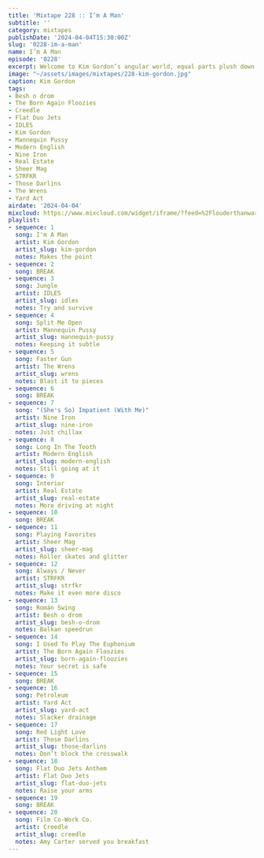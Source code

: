 ```yaml
---
title: 'Mixtape 228 :: I’m A Man'
subtitle: ''
category: mixtapes
publishDate: '2024-04-04T15:30:00Z'
slug: '0228-im-a-man'
name: I’m A Man
episode: '0228'
excerpt: Welcome to Kim Gordon’s angular world, equal parts plush down and sharp razor.
image: "~/assets/images/mixtapes/228-kim-gordon.jpg"
caption: Kim Gordon
tags:
- Besh o drom
- The Born Again Floozies
- Creedle
- Flat Duo Jets
- IDLES
- Kim Gordon
- Mannequin Pussy
- Modern English
- Nine Iron
- Real Estate
- Sheer Mag
- STRFKR
- Those Darlins
- The Wrens
- Yard Act
airdate: '2024-04-04'
mixcloud: https://www.mixcloud.com/widget/iframe/?feed=%2Flouderthanwar%2Fthe-mixtape-228-im-a-man-2024-04-04%2F&hide_artwork=1&hide_cover=1
playlist:
- sequence: 1
  song: I'm A Man
  artist: Kim Gordon
  artist_slug: kim-gordon
  notes: Makes the point
- sequence: 2
  song: BREAK
- sequence: 3
  song: Jungle
  artist: IDLES
  artist_slug: idles
  notes: Try and survive
- sequence: 4
  song: Split Me Open
  artist: Mannequin Pussy
  artist_slug: mannequin-pussy
  notes: Keeping it subtle
- sequence: 5
  song: Faster Gun
  artist: The Wrens
  artist_slug: wrens
  notes: Blast it to pieces
- sequence: 6
  song: BREAK
- sequence: 7
  song: "(She's So) Impatient (With Me)"
  artist: Nine Iron
  artist_slug: nine-iron
  notes: Just chillax
- sequence: 8
  song: Long In The Tooth
  artist: Modern English
  artist_slug: modern-english
  notes: Still going at it
- sequence: 9
  song: Interior
  artist: Real Estate
  artist_slug: real-estate
  notes: More driving at night
- sequence: 10
  song: BREAK
- sequence: 11
  song: Playing Favorites
  artist: Sheer Mag
  artist_slug: sheer-mag
  notes: Roller skates and glitter
- sequence: 12
  song: Always / Never
  artist: STRFKR
  artist_slug: strfkr
  notes: Make it even more disco
- sequence: 13
  song: Román Swing
  artist: Besh o drom
  artist_slug: besh-o-drom
  notes: Balkan speedrun
- sequence: 14
  song: I Used To Play The Euphonium
  artist: The Born Again Floozies
  artist_slug: born-again-floozies
  notes: Your secret is safe
- sequence: 15
  song: BREAK
- sequence: 16
  song: Petroleum
  artist: Yard Act
  artist_slug: yard-act
  notes: Slacker drainage
- sequence: 17
  song: Red Light Love
  artist: Those Darlins
  artist_slug: those-darlins
  notes: Don’t block the crosswalk
- sequence: 18
  song: Flat Duo Jets Anthem
  artist: Flat Duo Jets
  artist_slug: flat-duo-jets
  notes: Raise your arms
- sequence: 19
  song: BREAK
- sequence: 20
  song: Film Co-Work Co.
  artist: Creedle
  artist_slug: creedle
  notes: Amy Carter served you breakfast
---
```


